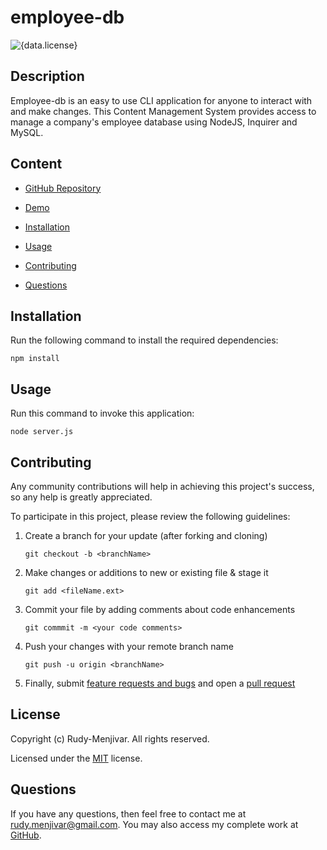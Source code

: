 # employee-db
![{data.license}](https://shields.io/badge/license-MIT-green)

## Description
    
Employee-db is an easy to use CLI application for anyone to interact with and make changes. This Content Management System provides access to manage a company's employee database using NodeJS, Inquirer and MySQL.
    

## Content

* [GitHub Repository](https://github.com/Rudy-Menjivar/employee-db/)

* [Demo](https://drive.google.com/file/d/1IPAS4arbrdidgVSikwsmyykH3chVM_FM/view)

* [Installation](#installation)

* [Usage](#usage)

* [Contributing](#contributing)

* [Questions](#questions)

## Installation

Run the following command to install the required dependencies:
```
npm install
```
  

## Usage

Run this command to invoke this application:
```
node server.js
```
  

## Contributing
    
Any community contributions will help in achieving this project's success, so any help is greatly appreciated.
    
To participate in this project, please review the following guidelines:
    
1. Create a branch for your update (after forking and cloning)
    
   `git checkout -b <branchName>`
    
2. Make changes or additions to new or existing file & stage it
    
   `git add <fileName.ext>`
    
3. Commit your file by adding comments about code enhancements
    
   `git commmit -m <your code comments>`
    
4. Push your changes with your remote branch name
    
   `git push -u origin <branchName>`
    
5. Finally, submit [feature requests and bugs](https://github.com/Rudy-Menjivar/employee-db/issues) and open a [pull request](https://github.com/Rudy-Menjivar/employee-db/pulls)


## License

Copyright (c) Rudy-Menjivar. All rights reserved.
    
Licensed under the [MIT](./LICENSE.txt) license.


## Questions
  
If you have any questions, then feel free to contact me at rudy.menjivar@gmail.com. You may also access my complete work at [GitHub](https://github.com/Rudy-Menjivar).